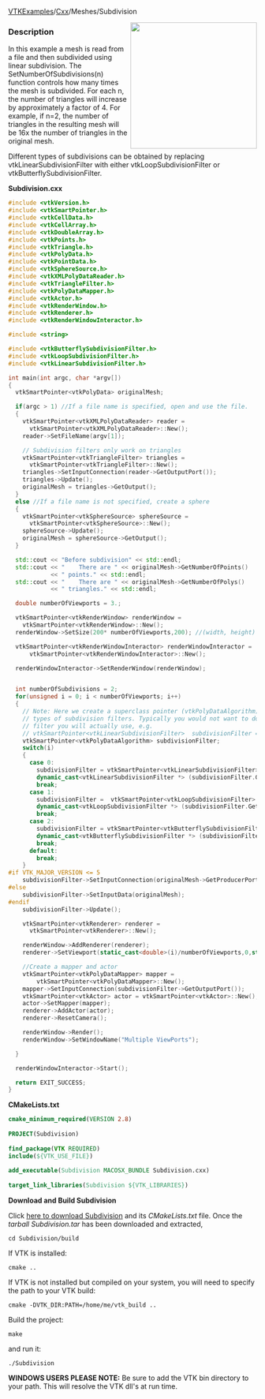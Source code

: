 [VTKExamples](/index/)/[Cxx](/Cxx)/Meshes/Subdivision

<img align="right" src="https://github.com/lorensen/VTKExamples/blob/gh-pages/Testing/Baseline/Meshes/TestSubdivision.png?raw=true" width="256" />

### Description
In this example a mesh is read from a file and then subdivided using linear subdivision.  The SetNumberOfSubdivisions(n) function controls how many times the mesh is subdivided. For each n, the number of triangles will increase by approximately a factor of 4. For example, if n=2, the number of triangles in the resulting mesh will be 16x the number of triangles in the original mesh. 

Different types of subdivisions can be obtained by replacing vtkLinearSubdivisionFilter with either vtkLoopSubdivisionFilter or vtkButterflySubdivisionFilter.

**Subdivision.cxx**
```c++
#include <vtkVersion.h>
#include <vtkSmartPointer.h>
#include <vtkCellData.h>
#include <vtkCellArray.h>
#include <vtkDoubleArray.h>
#include <vtkPoints.h>
#include <vtkTriangle.h>
#include <vtkPolyData.h>
#include <vtkPointData.h>
#include <vtkSphereSource.h>
#include <vtkXMLPolyDataReader.h>
#include <vtkTriangleFilter.h>
#include <vtkPolyDataMapper.h>
#include <vtkActor.h>
#include <vtkRenderWindow.h>
#include <vtkRenderer.h>
#include <vtkRenderWindowInteractor.h>

#include <string>

#include <vtkButterflySubdivisionFilter.h>
#include <vtkLoopSubdivisionFilter.h>
#include <vtkLinearSubdivisionFilter.h>

int main(int argc, char *argv[])
{
  vtkSmartPointer<vtkPolyData> originalMesh;

  if(argc > 1) //If a file name is specified, open and use the file.
  {
    vtkSmartPointer<vtkXMLPolyDataReader> reader =
      vtkSmartPointer<vtkXMLPolyDataReader>::New();
    reader->SetFileName(argv[1]);

    // Subdivision filters only work on triangles
    vtkSmartPointer<vtkTriangleFilter> triangles =
      vtkSmartPointer<vtkTriangleFilter>::New();
    triangles->SetInputConnection(reader->GetOutputPort());
    triangles->Update();
    originalMesh = triangles->GetOutput();
  }
  else //If a file name is not specified, create a sphere
  {
    vtkSmartPointer<vtkSphereSource> sphereSource =
      vtkSmartPointer<vtkSphereSource>::New();
    sphereSource->Update();
    originalMesh = sphereSource->GetOutput();
  }

  std::cout << "Before subdivision" << std::endl;
  std::cout << "    There are " << originalMesh->GetNumberOfPoints()
            << " points." << std::endl;
  std::cout << "    There are " << originalMesh->GetNumberOfPolys()
            << " triangles." << std::endl;

  double numberOfViewports = 3.;

  vtkSmartPointer<vtkRenderWindow> renderWindow =
    vtkSmartPointer<vtkRenderWindow>::New();
  renderWindow->SetSize(200* numberOfViewports,200); //(width, height)

  vtkSmartPointer<vtkRenderWindowInteractor> renderWindowInteractor =
      vtkSmartPointer<vtkRenderWindowInteractor>::New();

  renderWindowInteractor->SetRenderWindow(renderWindow);


  int numberOfSubdivisions = 2;
  for(unsigned i = 0; i < numberOfViewports; i++)
  {
    // Note: Here we create a superclass pointer (vtkPolyDataAlgorithm) so that we can easily instantiate different
    // types of subdivision filters. Typically you would not want to do this, but rather create the pointer to be the type
    // filter you will actually use, e.g.
    // vtkSmartPointer<vtkLinearSubdivisionFilter>  subdivisionFilter = vtkSmartPointer<vtkLinearSubdivisionFilter>::New();
    vtkSmartPointer<vtkPolyDataAlgorithm> subdivisionFilter;
    switch(i)
    {
      case 0:
        subdivisionFilter = vtkSmartPointer<vtkLinearSubdivisionFilter>::New();
        dynamic_cast<vtkLinearSubdivisionFilter *> (subdivisionFilter.GetPointer())->SetNumberOfSubdivisions(numberOfSubdivisions);
        break;
      case 1:
        subdivisionFilter =  vtkSmartPointer<vtkLoopSubdivisionFilter>::New();
        dynamic_cast<vtkLoopSubdivisionFilter *> (subdivisionFilter.GetPointer())->SetNumberOfSubdivisions(numberOfSubdivisions);
        break;
      case 2:
        subdivisionFilter = vtkSmartPointer<vtkButterflySubdivisionFilter>::New();
        dynamic_cast<vtkButterflySubdivisionFilter *> (subdivisionFilter.GetPointer())->SetNumberOfSubdivisions(numberOfSubdivisions);
        break;
      default:
        break;
    }
#if VTK_MAJOR_VERSION <= 5
    subdivisionFilter->SetInputConnection(originalMesh->GetProducerPort());
#else
    subdivisionFilter->SetInputData(originalMesh);
#endif
    subdivisionFilter->Update();

    vtkSmartPointer<vtkRenderer> renderer =
      vtkSmartPointer<vtkRenderer>::New();

    renderWindow->AddRenderer(renderer);
    renderer->SetViewport(static_cast<double>(i)/numberOfViewports,0,static_cast<double>(i+1)/numberOfViewports,1);

    //Create a mapper and actor
    vtkSmartPointer<vtkPolyDataMapper> mapper =
        vtkSmartPointer<vtkPolyDataMapper>::New();
    mapper->SetInputConnection(subdivisionFilter->GetOutputPort());
    vtkSmartPointer<vtkActor> actor = vtkSmartPointer<vtkActor>::New();
    actor->SetMapper(mapper);
    renderer->AddActor(actor);
    renderer->ResetCamera();

    renderWindow->Render();
    renderWindow->SetWindowName("Multiple ViewPorts");

  }

  renderWindowInteractor->Start();

  return EXIT_SUCCESS;
}
```
**CMakeLists.txt**
```cmake
cmake_minimum_required(VERSION 2.8)
 
PROJECT(Subdivision)
 
find_package(VTK REQUIRED)
include(${VTK_USE_FILE})
 
add_executable(Subdivision MACOSX_BUNDLE Subdivision.cxx)
 
target_link_libraries(Subdivision ${VTK_LIBRARIES})
```

**Download and Build Subdivision**

Click [here to download Subdivision](https://github.com/lorensen/VTKWikiExamplesTarballs/raw/master/Subdivision.tar) and its *CMakeLists.txt* file.
Once the *tarball Subdivision.tar* has been downloaded and extracted,
```
cd Subdivision/build 
```
If VTK is installed:
```
cmake ..
```
If VTK is not installed but compiled on your system, you will need to specify the path to your VTK build:
```
cmake -DVTK_DIR:PATH=/home/me/vtk_build ..
```
Build the project:
```
make
```
and run it:
```
./Subdivision
```
**WINDOWS USERS PLEASE NOTE:** Be sure to add the VTK bin directory to your path. This will resolve the VTK dll's at run time.

